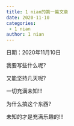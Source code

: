```yaml
---
title: 1 nian的第一篇文章
date: 2020-11-10
categories:
 - 1 nian
author: 1 nian
---
```


日期：2020年11月10日

我要写些什么呢?

又能坚持几天呢?

一切充满未知!!!

为什么搞这个东西?

未知的才是充满乐趣的!!!
